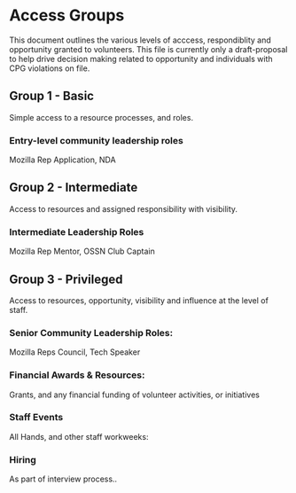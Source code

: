 # Access Groups

This document outlines the various levels of acccess, respondiblity and opportunity granted to volunteers.  This file is currently only a draft-proposal to help drive decision making related to opportunity and individuals with CPG violations on file.   


## Group 1 - Basic
Simple access to a resource processes, and roles.  

### Entry-level community leadership roles
Mozilla Rep Application, NDA 

## Group 2 - Intermediate 
Access to resources and assigned responsibility with  visibility.

### Intermediate Leadership Roles
Mozilla Rep Mentor, OSSN Club Captain

## Group 3  - Privileged 
Access to resources, opportunity, visibility and  influence at the level of staff.

### Senior Community Leadership Roles: 
Mozilla Reps Council, Tech Speaker

### Financial Awards & Resources: 
Grants, and any financial funding of volunteer activities, or initiatives

### Staff Events
All Hands, and other staff workweeks:

### Hiring
As part of interview process..
